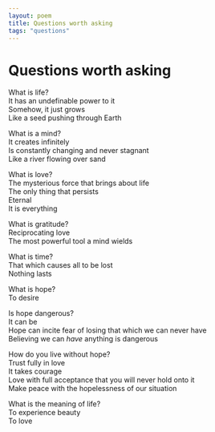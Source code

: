 ```yaml
---
layout: poem
title: Questions worth asking
tags: "questions"
---
```


# Questions worth asking

What is life?  
It has an undefinable power to it  
Somehow, it just grows  
Like a seed pushing through Earth  

What is a mind?  
It creates infinitely  
Is constantly changing and never stagnant  
Like a river flowing over sand  

What is love?  
The mysterious force that brings about life  
The only thing that persists  
Eternal  
It is everything  

What is gratitude?  
Reciprocating love  
The most powerful tool a mind wields  

What is time?  
That which causes all to be lost  
Nothing lasts  

What is hope?  
To desire  

Is hope dangerous?  
It can be  
Hope can incite fear of losing that which we can never have  
Believing we can _have_ anything is dangerous  

How do you live without hope?  
Trust fully in love  
It takes courage  
Love with full acceptance that you will never hold onto it  
Make peace with the hopelessness of our situation  

What is the meaning of life?  
To experience beauty  
To love  
